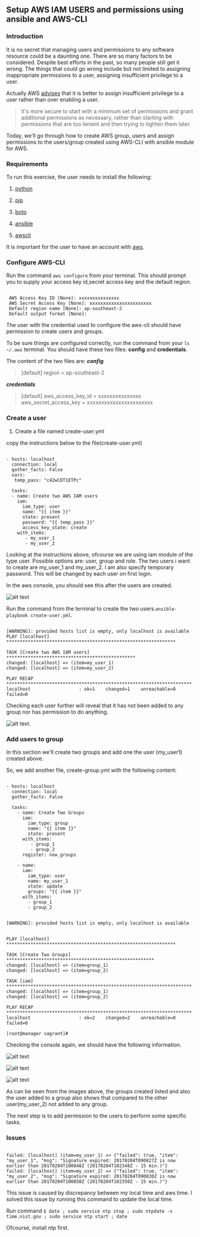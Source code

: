 ## Setup AWS IAM USERS and permissions using ansible and AWS-CLI

### Introduction

It is no secret that managing users and permissions to any software resource could be a daunting one. There are so many factors to be considered. Despite best efforts in the past, so many people still get it wrong. The things that could go wrong include but not limited to assigning inappropriate permissions to a user, assigning insufficient privilege to a user.

Actually AWS [advises](http://docs.aws.amazon.com/IAM/latest/UserGuide/best-practices.html#grant-least-privilege) that it is better to assign insufficient privilege to a user rather than over enabling a user.
>It's more secure to start with a minimum set of permissions and grant additional permissions as necessary, rather than starting with permissions that are too lenient and then trying to tighten them later.

Today, we'll go through how to create AWS group, users and assign permissions to the users/group created using AWS-CLI with ansible module for AWS.

### Requirements

To run this exercise, the user needs to install the following:

1. [python](https://www.python.org/)

2. [pip](https://pypi.python.org/pypi/pip)

3. [boto](https://pypi.python.org/pypi/boto/)

4. [ansible](https://www.ansible.com/)

5. [awscli](http://docs.aws.amazon.com/cli/latest/userguide/installing.html)

It is important for the user to have an account with [aws](https://aws.amazon.com).

### Configure AWS-CLI

Run the command ```aws configure``` from your terminal. This should prompt you to supply your access key id,secret access key and the default region.
```

 AWS Access Key ID [None]: xxxxxxxxxxxxxxx
 AWS Secret Access Key [None]: xxxxxxxxxxxxxxxxxxxxxxx
 Default region name [None]: ap-southeast-2
 Default output format [None]:

```

The user with the credential used to configure the aws-cli should have permission to create users and groups.

To be sure things are configured correctly, run the command from your ```ls ~/.aws``` terminal. You should have these two files: **config** and **credentials**.

The content of the two files are:
**_config_**
>[default]
region = ap-southeast-2

**_credentials_**
>[default]
aws_access_key_id = xxxxxxxxxxxxxxx
aws_secret_access_key = xxxxxxxxxxxxxxxxxxxxxxx

### Create a user

1. Create a file named create-user.yml

copy the instructions below to the file(create-user.yml)
```

- hosts: localhost
  connection: local
  gather_facts: False
  vars:
   temp_pass: "c42wCDT1ETPc"

  tasks:
  - name: Create two AWS IAM users
    iam:
      iam_type: user
      name: "{{ item }}"
      state: present
      password: "{{ temp_pass }}"
      access_key_state: create
    with_items:
       - my_user_1
       - my_user_2

```
Looking at the instructions above, ofcourse we are using iam module of the type user. Possible options are: user, group and role. The two users i want to create are my_user_1 and my_user_2. I am also specify temporary password. This will be changed by each user on first login.

In the aws console, you should see this after the users are created.

![alt text](https://github.com/Teejay005/tech-blog/blob/master/images/04022017/aws-user-created.png "aws user created")

Run the command from the terminal to create the two users.```ansible-playbook create-user.yml```.

```

[WARNING]: provided hosts list is empty, only localhost is available
PLAY [localhost] ***************************************************************

TASK [Create two AWS IAM users] ************************************************
changed: [localhost] => (item=my_user_1)
changed: [localhost] => (item=my_user_2)

PLAY RECAP *********************************************************************
localhost                  : ok=1    changed=1    unreachable=0    failed=0

```
Checking each user further will reveal that it has not been added to any group nor has permission to do anything.

![alt text](https://github.com/Teejay005/tech-blog/blob/master/images/04022017/user_1_page.png "aws user created").


### Add users to group

In this section we'll create two groups and add one the user (my_user1) created above.

So, we add another file, create-group.yml with the following content:

```

- hosts: localhost
  connection: local
  gather_facts: False

  tasks:
    - name: Create Two Groups
      iam:
        iam_type: group
        name: "{{ item }}"
        state: present
      with_items:
         - group_1
         - group_2
      register: new_groups

    - name:
      iam:
        iam_type: user
        name: my_user_1
        state: update
        groups: "{{ item }}"
      with_items:
        - group_1
        - group_2

```


```

[WARNING]: provided hosts list is empty, only localhost is available


PLAY [localhost] ***************************************************************

TASK [Create Two Groups] *******************************************************
changed: [localhost] => (item=group_1)
changed: [localhost] => (item=group_2)

TASK [iam] *********************************************************************
changed: [localhost] => (item=group_1)
changed: [localhost] => (item=group_2)

PLAY RECAP *********************************************************************
localhost                  : ok=2    changed=2    unreachable=0    failed=0

[root@manager vagrant]#

```

Checking the console again, we should have the following information.

![alt text](https://github.com/Teejay005/tech-blog/blob/master/images/04022017/groups_page.png "aws user created")

![alt text](https://github.com/Teejay005/tech-blog/blob/master/images/04022017/user_1_page.png "aws user created")

![alt text](https://github.com/Teejay005/tech-blog/blob/master/images/04022017/user_2_page.png "aws user created")

As can be seen from the images above, the groups created listed and also the user added to a group also shows that compared to the other user(my_user_2) not added to any group.

The next step is to add permission to the users to perform some specific tasks.

### Issues
```

failed: [localhost] (item=my_user_1) => {"failed": true, "item": "my_user_1", "msg": "Signature expired: 20170204T090827Z is now earlier than 20170204T100848Z (20170204T102348Z - 15 min.)"}
failed: [localhost] (item=my_user_2) => {"failed": true, "item": "my_user_2", "msg": "Signature expired: 20170204T090830Z is now earlier than 20170204T100850Z (20170204T102350Z - 15 min.)"}

```

This issue is caused by discrepancy between my local time and aws time. I solved this issue by running this command to update the local time.

Run command ```$ date ; sudo service ntp stop ; sudo ntpdate -s time.nist.gov ; sudo service ntp start ; date```


Ofcourse, install ntp first.
